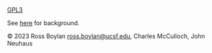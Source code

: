 [GPL3](https://www.gnu.org/licenses/gpl-3.0.txt)

See [here](https://www.gnu.org/licenses/gpl-3.0.en.html) for background.

&copy; 2023 Ross Boylan <ross.boylan@ucsf.edu>, Charles McCulloch, John Neuhaus